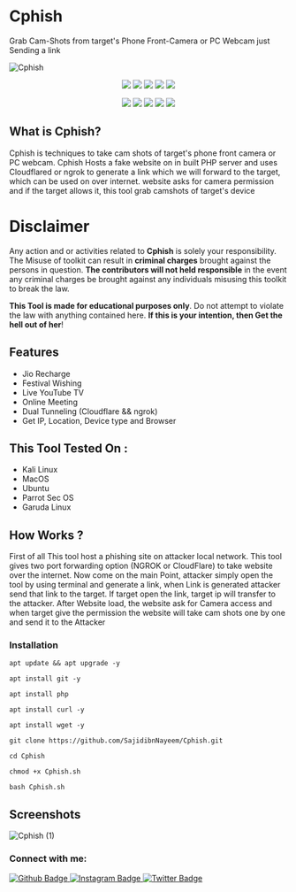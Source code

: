 # Cphish
Grab Cam-Shots from target's Phone Front-Camera or PC Webcam just Sending a link 

![Cphish](https://github.com/user-attachments/assets/3e2a6cce-a1d0-40d2-ac6a-b54b3a0e5f09)
<p align="center">
  <img src="https://img.shields.io/badge/Version-1.2-green?style=for-the-badge">
  <img src="https://img.shields.io/github/license/SajidIbnNayeem/Cphish?style=for-the-badge">
  <img src="https://img.shields.io/github/stars/SajidIbnNayeem/Cphish?style=for-the-badge">
  <img src="https://img.shields.io/github/issues/SajidIbnNayeem/Cphish?color=red&style=for-the-badge">
  <img src="https://img.shields.io/github/forks/SajidIbnNayeem/Cphish?color=teal&style=for-the-badge">
</p>
<p align="center">
  <img src="https://img.shields.io/badge/Author-SajidIbnNayeem-blue?style=flat-square">
  <img src="https://img.shields.io/badge/Open%20Source-Yes-darkgreen?style=flat-square">
  <img src="https://img.shields.io/badge/Maintained%3F-Yes-lightblue?style=flat-square">
  <img src="https://img.shields.io/badge/Written%20In-Bash-darkcyan?style=flat-square">
  <img src="https://hits.seeyoufarm.com/api/count/incr/badge.svg?url=https%3A%2F%2Fgithub.com%2Fhtr-tech%2Fzphisher&title=Visitors&edge_flat=false"/></a>
</p>


## What is Cphish?
Cphish is techniques to take cam shots of target's phone front camera or PC webcam. Cphish Hosts a fake website on in built PHP server and uses Cloudflared or ngrok to generate a link which we will forward to the target, which can be used on over internet. website asks for camera permission and if the target allows it, this tool grab camshots of target's device

# Disclaimer
<p>Any action and or activities related to <b>Cphish</b> is solely your responsibility. The Misuse of toolkit can result in <b>criminal charges</b> brought against the persons in question. <b>The contributors will not held responsible</b> in the event any criminal charges be brought against any individuals misusing this toolkit to break the law.</p>
<b>This Tool is made for educational purposes only</b>. Do not attempt to violate the law with anything contained here. <b>If this is your intention, then Get the hell out of her</b>!

## Features
<ul>
  <li>Jio Recharge</li>
  <li>Festival Wishing</li>
  <li>Live YouTube TV</li>
  <li>Online Meeting</li>
  <li>Dual Tunneling (Cloudflare && ngrok)</li>
  <li>Get IP, Location, Device type and Browser</li>
</ul>

## This Tool Tested On :
<ul>
  <li>Kali Linux</li>
  <li>MacOS</li>
  <li>Ubuntu</li>
  <li>Parrot Sec OS</li>
  <li>Garuda Linux</li>
</ul>

## How Works ?
First of all This tool host a phishing site on attacker local network. This tool gives two port forwarding option (NGROK or CloudFlare) to take website over the internet. Now come on the main Point, attacker simply open the tool by using terminal and generate a link, when Link is generated attacker send that link to the target. If target open the link, target ip will transfer to the attacker. After Website load, the website ask for Camera access and when target give the permission the website will take cam shots one by one and send it to the Attacker

### Installation
```
apt update && apt upgrade -y
```
```
apt install git -y
```
```
apt install php
```
```
apt install curl -y
```
```
apt install wget -y
```
```
git clone https://github.com/SajidibnNayeem/Cphish.git
```
```
cd Cphish
```
```
chmod +x Cphish.sh
```
```
bash Cphish.sh
```
## Screenshots

![Cphish (1)](https://github.com/user-attachments/assets/bae24884-5827-459a-b5b4-af1d09f47ec8)

### Connect with me:
<div id="badges">
  <a href="https://github.com/SajidIbnNayeem">
    <img src="https://img.shields.io/badge/Github-white?style=for-the-badge&logo=Github&logoColor=black" alt="Github Badge"/>
  </a>
  
   <a href="https://www.instagram.com/sajid_ibn_nayeem?igsh=MXdnNmttb292MnFuaQ==">
    <img src="https://img.shields.io/badge/Instagram-purple?style=for-the-badge&logo=instagram&logoColor=white" alt="Instagram Badge"/>
  </a>
   
   <a href="https://twitter.com/Sajid_nayeem_">
    <img src="https://img.shields.io/badge/Twitter-blue?style=for-the-badge&logo=twitter&logoColor=white" alt="Twitter Badge"/>
  </a>
</div>



